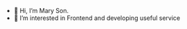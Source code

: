 - 👋 Hi, I’m Mary Son.
- 👀 I’m interested in Frontend and developing useful service

<!---
alfud71/alfud71 is a ✨ special ✨ repository because its `README.md` (this file) appears on your GitHub profile.
You can click the Preview link to take a look at your changes.
--->
